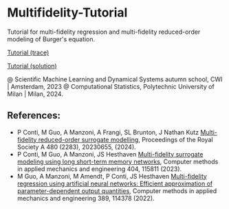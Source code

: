 # Multifidelity-Tutorial
Tutorial for multi-fidelity regression and multi-fidelity reduced-order modeling of Burger's equation.

[Tutorial (trace)](https://colab.research.google.com/github/ContiPaolo/Multifidelity-Tutorial/blob/main/Tutorial_Multi_Fidelity_(trace).ipynb#scrollTo=P6aCPRjCM0ZZ)

[Tutorial (solution)](https://colab.research.google.com/github/ContiPaolo/Multifidelity-Tutorial/blob/main/Tutorial_Multi_Fidelity_(solution).ipynb#scrollTo=JwVPQmFEpVkc)

@ Scientific Machine Learning and Dynamical Systems autumn school, CWI | Amsterdam, 2023
@ Computational Statistics, Polytechnic University of Milan | Milan,  2024.


## References: 

- P Conti, M Guo, A Manzoni, A Frangi, SL Brunton, J Nathan Kutz [Multi-fidelity reduced-order surrogate modelling](https://royalsocietypublishing.org/doi/abs/10.1098/rspa.2023.0655), Proceedings of the Royal Society A 480 (2283), 20230655, (2024).
- P Conti, M Guo, A Manzoni, JS Hesthaven [Multi-fidelity surrogate modeling using long short-term memory networks](https://www.sciencedirect.com/science/article/pii/S0045782522007678), Computer methods in applied mechanics and engineering 404, 115811 (2023).
- M Guo, A Manzoni, M Amendt, P Conti, JS Hesthaven [Multi-fidelity regression using artificial neural networks: Efficient approximation of parameter-dependent output quantities](https://www.sciencedirect.com/science/article/pii/S0045782521006411), Computer methods in applied mechanics and engineering 389, 114378 (2022).
